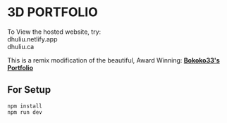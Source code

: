 # 3D PORTFOLIO

To View the hosted website, try: <br>
dhuliu.netlify.app <br>
dhuliu.ca

This is a remix modification of the beautiful, Award Winning: **[Bokoko33's Portfolio](https://bokoko33.me/)** 

## For Setup

```
npm install
npm run dev
```


